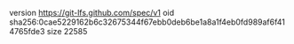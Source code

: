 version https://git-lfs.github.com/spec/v1
oid sha256:0cae5229162b6c32675344f67ebb0deb6be1a8a1f4eb0fd989af6f414765fde3
size 22585

